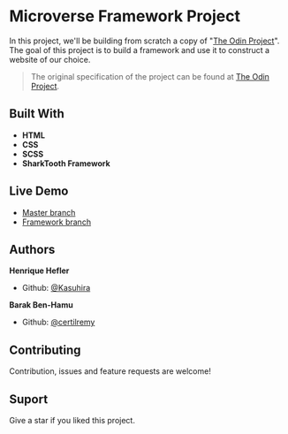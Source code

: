 # Microverse Framework Project

In this project, we'll be building from scratch a copy of "[The Odin Project](https://www.theodinproject.com/courses/html5-and-css3/lessons/design-your-own-grid-based-framework)". The goal of this project is to build a framework and use it to construct a website of our choice.

>The original specification of the project can be found at [The Odin Project](https://www.theodinproject.com/courses/html5-and-css3/lessons/design-your-own-grid-based-framework).

## Built With

- **HTML**
- **CSS**
- **SCSS**
- **SharkTooth Framework**

## Live Demo

- [Master branch](http://raw.githack.com/Kasuhira/microverse-framework/master/index.html)
- [Framework branch](http://raw.githack.com/Kasuhira/microverse-framework/framework-branch/index.html)

## Authors

**Henrique Hefler**

- Github: [@Kasuhira](https://github.com/Kasuhira)

**Barak Ben-Hamu**

- Github: [@certilremy](https://github.com/certilremy)

## Contributing

Contribution, issues and feature requests are welcome!

## Suport

Give a star if you liked this project.
